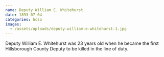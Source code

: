 ```yaml
---
name: Deputy William E. Whitehurst
date: 1893-07-04
categories: hcso
images:
  - /assets/uploads/deputy-william-e-whitehurst-1.jpg
---
```


Deputy William E. Whitehurst was 23 years old when he became the first Hillsborough County Deputy to be killed in the line of duty.
